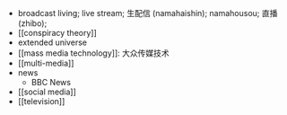 - broadcast living; live stream; 生配信 (namahaishin); namahousou; 直播 (zhibo);
- [[conspiracy theory]]
- extended universe
- [[mass media technology]]: 大众传媒技术
- [[multi-media]]
- news
    - BBC News
- [[social media]]
- [[television]]

